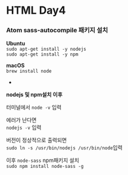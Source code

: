 # HTML Day4

### Atom sass-autocompile 패키지 설치

**Ubuntu**  
`sudo apt-get install -y nodejs`   
`sudo apt-get install -y npm`

**macOS**  
`brew install node`

-

**nodejs 및 npm설치 이후**  

터미널에서 `node -v` 입력

에러가 난다면  
`nodejs -v` 입력  

버전이 정상적으로 출력되면  
 `sudo ln -s /usr/bin/nodejs /usr/bin/node`입력  

이후 `node-sass` npm패키지 설치  
`sudo npm install node-sass -g`
